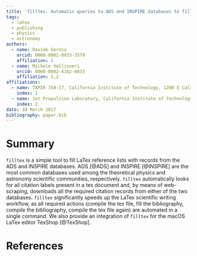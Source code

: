```yaml
---
title: 'filltex: Automatic queries to ADS and INSPIRE databases to fill LaTex bibliography'
tags:
  - latex
  - publishing
  - physics
  - astronomy
authors:
  - name: Davide Gerosa
    orcid: 0000-0002-0933-3579
    affiliation: 1
  - name: Michele Vallisneri
    orcid: 0000-0002-4162-0033
    affiliation: 1,2
affiliations:
  - name: TAPIR 350-17, California Institute of Technology, 1200 E California Boulevard, Pasadena, CA 91125, USA
    index: 1
  - name: Jet Propulsion Laboratory, California Institute of Technology, 4800 Oak Grove Drive, Pasadena, CA 91109, USA
    index: 2
date: 30 March 2017
bibliography: paper.bib
---
```


# Summary

`filltex` is a simple tool to fill LaTex reference lists with records from the ADS and INSPIRE databases. ADS [@ADS] and INSPIRE [@INSPIRE] are the most common databases used among the theoretical physics and astronomy scientific communities, respectively. `filltex` automatically looks for all citation labels present in a tex document and, by means of web-scraping, downloads  all the required citation records from either of the two databases. `filltex` significantly speeds up the LaTex scientific writing workflow, as all required actions (compile the tex file, fill the bibliography, compile the bibliography, compile the tex file again) are automated in a single command. We also provide an integration of `filltex` for the macOS LaTex editor TexShop [@TexShop].

# References
